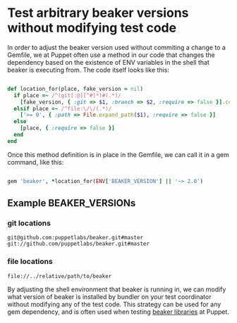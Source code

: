 # Test arbitrary beaker versions without modifying test code

In order to adjust the beaker version used without commiting a change to a Gemfile, we at Puppet often use a method in our code that changes the dependency based on the existence of ENV variables in the shell that beaker is executing from. The code itself looks like this:

```ruby

def location_for(place, fake_version = nil)
  if place =~ /^(git[:@][^#]*)#(.*)/
    [fake_version, { :git => $1, :branch => $2, :require => false }].compact
  elsif place =~ /^file:\/\/(.*)/
    ['>= 0', { :path => File.expand_path($1), :require => false }]
  else
    [place, { :require => false }]
  end
end

```

Once this method definition is in place in the Gemfile, we can call it in a gem command, like this:

```ruby

gem 'beaker', *location_for(ENV['BEAKER_VERSION'] || '~> 2.0')
```

## Example BEAKER_VERSIONs

### git locations

```
git@github.com:puppetlabs/beaker.git#master
git://github.com/puppetlabs/beaker.git#master
```

### file locations
```
file://../relative/path/to/beaker
```
By adjusting the shell environment that beaker is running in, we can modify what version of beaker is installed by bundler on your test coordinator without modifying any of the test code. This strategy can be used for any gem dependency, and is often used when testing [beaker libraries](../concepts/beaker_libraries.md) at Puppet.
